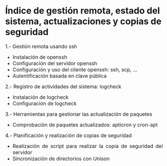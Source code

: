 # Índice de gestión remota, estado del sistema, actualizaciones y copias de seguridad
<div class="box generalbox generalboxcontent boxaligncenter clearfix">
  <div style="text-align: justify;"> <font size="3">1.- Gestión remota usando ssh<br /></font> </div>
  <ul style="text-align: justify;">
    <li><font size="3">Instalación de openssh</font></li>
    <li><font size="3">Configuración del servidor openssh</font></li>
    <li><font size="3">Configuración y uso del cliente openssh: ssh, scp, ...</font></li>
    <li><font size="3">Autentificación basada en clave pública</font></li>
  </ul>
  <div style="text-align: justify;"><font size="3">2.- Registro de actividades del sistema: logcheck<br /></font></div>
  <ul style="text-align: justify;">
    <li><font size="3">Instalación de logcheck</font></li>
    <li><font size="3"> Configuración de logcheck<br /></font></li>
  </ul>
  <div style="text-align: justify;"><font size="3">3.- Herramientas para gestionar las actualización de paquetes<br /></font>
    <ul>
      <li><font size="3">Comprobación de paquetes actualizados: apticron y cron-apt<br /></font></li>
    </ul><font size="3">4.- Planificación y realización de copias de seguridad<br /></font></div>
  <ul style="text-align: justify;">
    <li><font size="3"> Realización de script para realizar la copia de seguridad del servidor</font></li>
    <li><font size="3">Sincronización de directorios con Unison</font></li>
  </ul></div>
